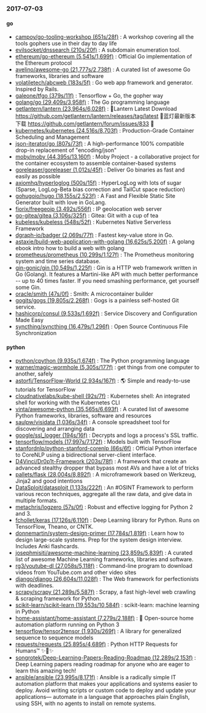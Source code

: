 ### 2017-07-03

#### go
* [campoy/go-tooling-workshop (651s/28f)](https://github.com/campoy/go-tooling-workshop) : A workshop covering all the tools gophers use in their day to day life
* [evilsocket/dnssearch (210s/20f)](https://github.com/evilsocket/dnssearch) : A subdomain enumeration tool.
* [ethereum/go-ethereum (5,541s/1,699f)](https://github.com/ethereum/go-ethereum) : Official Go implementation of the Ethereum protocol
* [avelino/awesome-go (21,777s/2,738f)](https://github.com/avelino/awesome-go) : A curated list of awesome Go frameworks, libraries and software
* [volatiletech/abcweb (183s/5f)](https://github.com/volatiletech/abcweb) : Go web app framework and generator. Inspired by Rails.
* [galeone/tfgo (379s/11f)](https://github.com/galeone/tfgo) : Tensorflow + Go, the gopher way
* [golang/go (29,409s/3,958f)](https://github.com/golang/go) : The Go programming language
* [getlantern/lantern (23,964s/6,028f)](https://github.com/getlantern/lantern) : 🔴Lantern Latest Download https://github.com/getlantern/lantern/releases/tag/latest 🔴蓝灯最新版本下载 https://github.com/getlantern/forum/issues/833 🔴
* [kubernetes/kubernetes (24,516s/8,703f)](https://github.com/kubernetes/kubernetes) : Production-Grade Container Scheduling and Management
* [json-iterator/go (807s/73f)](https://github.com/json-iterator/go) : A high-performance 100% compatible drop-in replacement of "encoding/json"
* [moby/moby (44,395s/13,160f)](https://github.com/moby/moby) : Moby Project - a collaborative project for the container ecosystem to assemble container-based systems
* [goreleaser/goreleaser (1,012s/45f)](https://github.com/goreleaser/goreleaser) : Deliver Go binaries as fast and easily as possible
* [axiomhq/hyperloglog (500s/15f)](https://github.com/axiomhq/hyperloglog) : HyperLogLog with lots of sugar (Sparse, LogLog-Beta bias correction and TailCut space reduction)
* [gohugoio/hugo (18,155s/2,523f)](https://github.com/gohugoio/hugo) : A Fast and Flexible Static Site Generator built with love in GoLang.
* [fiorix/freegeoip (3,492s/556f)](https://github.com/fiorix/freegeoip) : IP geolocation web server
* [go-gitea/gitea (3,106s/325f)](https://github.com/go-gitea/gitea) : Gitea: Git with a cup of tea
* [kubeless/kubeless (548s/52f)](https://github.com/kubeless/kubeless) : Kubernetes Native Serverless Framework
* [dgraph-io/badger (2,069s/77f)](https://github.com/dgraph-io/badger) : Fastest key-value store in Go.
* [astaxie/build-web-application-with-golang (16,625s/5,200f)](https://github.com/astaxie/build-web-application-with-golang) : A golang ebook intro how to build a web with golang
* [prometheus/prometheus (10,299s/1,127f)](https://github.com/prometheus/prometheus) : The Prometheus monitoring system and time series database.
* [gin-gonic/gin (10,549s/1,225f)](https://github.com/gin-gonic/gin) : Gin is a HTTP web framework written in Go (Golang). It features a Martini-like API with much better performance -- up to 40 times faster. If you need smashing performance, get yourself some Gin.
* [oracle/smith (47s/0f)](https://github.com/oracle/smith) : Smith: A microcontainer builder
* [gogits/gogs (19,805s/2,268f)](https://github.com/gogits/gogs) : Gogs is a painless self-hosted Git service.
* [hashicorp/consul (9,533s/1,692f)](https://github.com/hashicorp/consul) : Service Discovery and Configuration Made Easy
* [syncthing/syncthing (16,479s/1,296f)](https://github.com/syncthing/syncthing) : Open Source Continuous File Synchronization

#### python
* [python/cpython (9,935s/1,674f)](https://github.com/python/cpython) : The Python programming language
* [warner/magic-wormhole (5,305s/177f)](https://github.com/warner/magic-wormhole) : get things from one computer to another, safely
* [astorfi/TensorFlow-World (2,934s/167f)](https://github.com/astorfi/TensorFlow-World) : 🌎 Simple and ready-to-use tutorials for TensorFlow
* [cloudnativelabs/kube-shell (92s/7f)](https://github.com/cloudnativelabs/kube-shell) : Kubernetes shell: An integrated shell for working with the Kubernetes CLI
* [vinta/awesome-python (35,565s/6,693f)](https://github.com/vinta/awesome-python) : A curated list of awesome Python frameworks, libraries, software and resources
* [saulpw/visidata (1,036s/34f)](https://github.com/saulpw/visidata) : A console spreadsheet tool for discovering and arranging data
* [google/ssl_logger (194s/16f)](https://github.com/google/ssl_logger) : Decrypts and logs a process's SSL traffic.
* [tensorflow/models (17,997s/7,172f)](https://github.com/tensorflow/models) : Models built with TensorFlow
* [stanfordnlp/python-stanford-corenlp (66s/6f)](https://github.com/stanfordnlp/python-stanford-corenlp) : Official Python interface to CoreNLP using a bidirectional server-client interface.
* [D4Vinci/Dr0p1t-Framework (203s/78f)](https://github.com/D4Vinci/Dr0p1t-Framework) : A framework that create an advanced stealthy dropper that bypass most AVs and have a lot of tricks
* [pallets/flask (28,004s/8,892f)](https://github.com/pallets/flask) : A microframework based on Werkzeug, Jinja2 and good intentions
* [DataSploit/datasploit (1,133s/222f)](https://github.com/DataSploit/datasploit) : An #OSINT Framework to perform various recon techniques, aggregate all the raw data, and give data in multiple formats.
* [metachris/logzero (57s/0f)](https://github.com/metachris/logzero) : Robust and effective logging for Python 2 and 3.
* [fchollet/keras (17,126s/6,110f)](https://github.com/fchollet/keras) : Deep Learning library for Python. Runs on TensorFlow, Theano, or CNTK.
* [donnemartin/system-design-primer (17,784s/1,819f)](https://github.com/donnemartin/system-design-primer) : Learn how to design large-scale systems. Prep for the system design interview. Includes Anki flashcards.
* [josephmisiti/awesome-machine-learning (23,859s/5,839f)](https://github.com/josephmisiti/awesome-machine-learning) : A curated list of awesome Machine Learning frameworks, libraries and software.
* [rg3/youtube-dl (27,058s/5,118f)](https://github.com/rg3/youtube-dl) : Command-line program to download videos from YouTube.com and other video sites
* [django/django (26,604s/11,028f)](https://github.com/django/django) : The Web framework for perfectionists with deadlines.
* [scrapy/scrapy (21,289s/5,587f)](https://github.com/scrapy/scrapy) : Scrapy, a fast high-level web crawling & scraping framework for Python.
* [scikit-learn/scikit-learn (19,553s/10,584f)](https://github.com/scikit-learn/scikit-learn) : scikit-learn: machine learning in Python
* [home-assistant/home-assistant (7,279s/2,188f)](https://github.com/home-assistant/home-assistant) : 🏡 Open-source home automation platform running on Python 3
* [tensorflow/tensor2tensor (1,930s/269f)](https://github.com/tensorflow/tensor2tensor) : A library for generalized sequence to sequence models
* [requests/requests (25,895s/4,689f)](https://github.com/requests/requests) : Python HTTP Requests for Humans™ ✨🍰✨
* [songrotek/Deep-Learning-Papers-Reading-Roadmap (12,289s/2,153f)](https://github.com/songrotek/Deep-Learning-Papers-Reading-Roadmap) : Deep Learning papers reading roadmap for anyone who are eager to learn this amazing tech!
* [ansible/ansible (23,995s/8,171f)](https://github.com/ansible/ansible) : Ansible is a radically simple IT automation platform that makes your applications and systems easier to deploy. Avoid writing scripts or custom code to deploy and update your applications— automate in a language that approaches plain English, using SSH, with no agents to install on remote systems.
